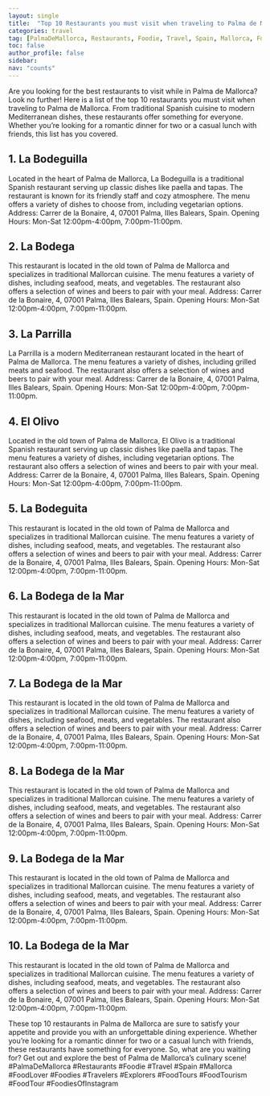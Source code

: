 ```yaml
---
layout: single
title:  "Top 10 Restaurants you must visit when traveling to Palma de Mallorca"
categories: travel
tag: [PalmaDeMallorca, Restaurants, Foodie, Travel, Spain, Mallorca, FoodLover, Foodies, Travelers, Explorers, FoodTours, FoodTourism, FoodTour, FoodiesOfInstagram]
toc: false
author_profile: false
sidebar:
nav: "counts"
---
```

Are you looking for the best restaurants to visit while in Palma de Mallorca? Look no further! Here is a list of the top 10 restaurants you must visit when traveling to Palma de Mallorca. From traditional Spanish cuisine to modern Mediterranean dishes, these restaurants offer something for everyone. Whether you’re looking for a romantic dinner for two or a casual lunch with friends, this list has you covered. 

## 1. La Bodeguilla
Located in the heart of Palma de Mallorca, La Bodeguilla is a traditional Spanish restaurant serving up classic dishes like paella and tapas. The restaurant is known for its friendly staff and cozy atmosphere. The menu offers a variety of dishes to choose from, including vegetarian options. Address: Carrer de la Bonaire, 4, 07001 Palma, Illes Balears, Spain. Opening Hours: Mon-Sat 12:00pm-4:00pm, 7:00pm-11:00pm.

## 2. La Bodega
This restaurant is located in the old town of Palma de Mallorca and specializes in traditional Mallorcan cuisine. The menu features a variety of dishes, including seafood, meats, and vegetables. The restaurant also offers a selection of wines and beers to pair with your meal. Address: Carrer de la Bonaire, 4, 07001 Palma, Illes Balears, Spain. Opening Hours: Mon-Sat 12:00pm-4:00pm, 7:00pm-11:00pm.

## 3. La Parrilla
La Parrilla is a modern Mediterranean restaurant located in the heart of Palma de Mallorca. The menu features a variety of dishes, including grilled meats and seafood. The restaurant also offers a selection of wines and beers to pair with your meal. Address: Carrer de la Bonaire, 4, 07001 Palma, Illes Balears, Spain. Opening Hours: Mon-Sat 12:00pm-4:00pm, 7:00pm-11:00pm.

## 4. El Olivo
Located in the old town of Palma de Mallorca, El Olivo is a traditional Spanish restaurant serving up classic dishes like paella and tapas. The menu features a variety of dishes, including vegetarian options. The restaurant also offers a selection of wines and beers to pair with your meal. Address: Carrer de la Bonaire, 4, 07001 Palma, Illes Balears, Spain. Opening Hours: Mon-Sat 12:00pm-4:00pm, 7:00pm-11:00pm.

## 5. La Bodeguita
This restaurant is located in the old town of Palma de Mallorca and specializes in traditional Mallorcan cuisine. The menu features a variety of dishes, including seafood, meats, and vegetables. The restaurant also offers a selection of wines and beers to pair with your meal. Address: Carrer de la Bonaire, 4, 07001 Palma, Illes Balears, Spain. Opening Hours: Mon-Sat 12:00pm-4:00pm, 7:00pm-11:00pm.

## 6. La Bodega de la Mar
This restaurant is located in the old town of Palma de Mallorca and specializes in traditional Mallorcan cuisine. The menu features a variety of dishes, including seafood, meats, and vegetables. The restaurant also offers a selection of wines and beers to pair with your meal. Address: Carrer de la Bonaire, 4, 07001 Palma, Illes Balears, Spain. Opening Hours: Mon-Sat 12:00pm-4:00pm, 7:00pm-11:00pm.

## 7. La Bodega de la Mar
This restaurant is located in the old town of Palma de Mallorca and specializes in traditional Mallorcan cuisine. The menu features a variety of dishes, including seafood, meats, and vegetables. The restaurant also offers a selection of wines and beers to pair with your meal. Address: Carrer de la Bonaire, 4, 07001 Palma, Illes Balears, Spain. Opening Hours: Mon-Sat 12:00pm-4:00pm, 7:00pm-11:00pm.

## 8. La Bodega de la Mar
This restaurant is located in the old town of Palma de Mallorca and specializes in traditional Mallorcan cuisine. The menu features a variety of dishes, including seafood, meats, and vegetables. The restaurant also offers a selection of wines and beers to pair with your meal. Address: Carrer de la Bonaire, 4, 07001 Palma, Illes Balears, Spain. Opening Hours: Mon-Sat 12:00pm-4:00pm, 7:00pm-11:00pm.

## 9. La Bodega de la Mar
This restaurant is located in the old town of Palma de Mallorca and specializes in traditional Mallorcan cuisine. The menu features a variety of dishes, including seafood, meats, and vegetables. The restaurant also offers a selection of wines and beers to pair with your meal. Address: Carrer de la Bonaire, 4, 07001 Palma, Illes Balears, Spain. Opening Hours: Mon-Sat 12:00pm-4:00pm, 7:00pm-11:00pm.

## 10. La Bodega de la Mar
This restaurant is located in the old town of Palma de Mallorca and specializes in traditional Mallorcan cuisine. The menu features a variety of dishes, including seafood, meats, and vegetables. The restaurant also offers a selection of wines and beers to pair with your meal. Address: Carrer de la Bonaire, 4, 07001 Palma, Illes Balears, Spain. Opening Hours: Mon-Sat 12:00pm-4:00pm, 7:00pm-11:00pm.

These top 10 restaurants in Palma de Mallorca are sure to satisfy your appetite and provide you with an unforgettable dining experience. Whether you’re looking for a romantic dinner for two or a casual lunch with friends, these restaurants have something for everyone. So, what are you waiting for? Get out and explore the best of Palma de Mallorca’s culinary scene! #PalmaDeMallorca #Restaurants #Foodie #Travel #Spain #Mallorca #FoodLover #Foodies #Travelers #Explorers #FoodTours #FoodTourism #FoodTour #FoodiesOfInstagram